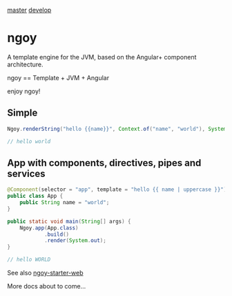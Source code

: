 [master](https://travis-ci.com/krizzdewizz/ngoy.svg?branch=master) [develop](https://travis-ci.com/krizzdewizz/ngoy.svg?branch=develop)

# ngoy

A template engine for the JVM, based on the Angular+ component architecture.

ngoy == Template + JVM + Angular

enjoy ngoy!

## Simple

```java
Ngoy.renderString("hello {{name}}", Context.of("name", "world"), System.out);

// hello world
```

## App with components, directives, pipes and services

```java
@Component(selector = "app", template = "hello {{ name | uppercase }}")
public class App {
    public String name = "world";
}

public static void main(String[] args) {
    Ngoy.app(App.class)
            .build()
            .render(System.out);
}

// hello WORLD
```

See also [ngoy-starter-web](https://github.com/krizzdewizz/ngoy-starter-web)

More docs about to come...
